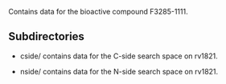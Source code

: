 Contains data for the bioactive compound F3285-1111.

## Subdirectories

- cside/ contains data for the C-side search space on rv1821.

- nside/ contains data for the N-side search space on rv1821.

